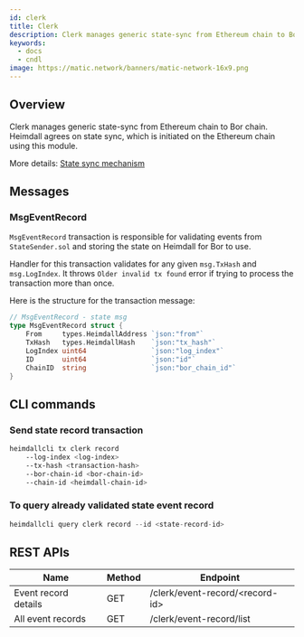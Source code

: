 ```yaml
---
id: clerk
title: Clerk
description: Clerk manages generic state-sync from Ethereum chain to Bor chain. Heimdall agrees on state sync, which is initiated on the Ethereum chain using this module.
keywords:
  - docs
  - cndl
image: https://matic.network/banners/matic-network-16x9.png 
---
```

## Overview

Clerk manages generic state-sync from Ethereum chain to Bor chain. Heimdall agrees on state sync, which is initiated on the Ethereum chain using this module.

More details: [State sync mechanism](/docs/contribute/bor/core_concepts#state-management-state-sync)

## Messages

### MsgEventRecord

`MsgEventRecord` transaction is responsible for validating events from `StateSender.sol`  and storing the state on Heimdall for Bor to use.

Handler for this transaction validates for any given `msg.TxHash` and `msg.LogIndex`. It throws `Older invalid tx found` error if trying to process the transaction more than once.

Here is the structure for the transaction message:

```go
// MsgEventRecord - state msg
type MsgEventRecord struct {
	From     types.HeimdallAddress `json:"from"`
	TxHash   types.HeimdallHash    `json:"tx_hash"`
	LogIndex uint64                `json:"log_index"`
	ID       uint64                `json:"id"`
	ChainID  string                `json:"bor_chain_id"`
}
```

## CLI commands

### Send state record transaction

```bash
heimdallcli tx clerk record
	--log-index <log-index> 
	--tx-hash <transaction-hash> 
	--bor-chain-id <bor-chain-id>
	--chain-id <heimdall-chain-id>
```

### To query already validated state event record

```go
heimdallcli query clerk record --id <state-record-id>
```

## REST APIs

|Name                  |Method|Endpoint          |
|----------------------|------|------------------|
|Event record details  |GET   |/clerk/event-record/<record-id\>|
|All event records     |GET   |/clerk/event-record/list|
